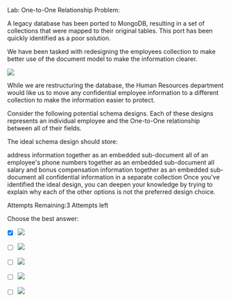 Lab: One-to-One Relationship
Problem:

A legacy database has been ported to MongoDB, resulting in a set of collections that were mapped to their original tables. This port has been quickly identified as a poor solution.

We have been tasked with redesigning the employees collection to make better use of the document model to make the information clearer.

![](https://university-courses.s3.amazonaws.com/M320/lab_relationship_one-to-one-problem.png)

While we are restructuring the database, the Human Resources department would like us to move any confidential employee information to a different collection to make the information easier to protect.

Consider the following potential schema designs. Each of these designs represents an individual employee and the One-to-One relationship between all of their fields.

The ideal schema design should store:

address information together as an embedded sub-document
all of an employee's phone numbers together as an embedded sub-document
all salary and bonus compensation information together as an embedded sub-document
all confidential information in a separate collection
Once you've identified the ideal design, you can deepen your knowledge by trying to explain why each of the other options is not the preferred design choice.

Attempts Remaining:3 Attempts left

Choose the best answer:

- [x] ![](https://university-courses.s3.amazonaws.com/M320/lab_relationship_one-to-one-answer-1.png)

- [ ] ![](https://university-courses.s3.amazonaws.com/M320/lab_relationship_one-to-one-answer-2.png)

- [ ] ![](https://university-courses.s3.amazonaws.com/M320/lab_relationship_one-to-one-answer-4.png)

- [ ] ![](https://university-courses.s3.amazonaws.com/M320/lab_relationship_one-to-one-answer-5.png)

- [ ] ![](https://university-courses.s3.amazonaws.com/M320/lab_relationship_one-to-one-answer-3.png)
